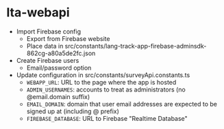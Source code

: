# lta-webapi

- Import Firebase config
    - Export from Firebase website
    - Place data in src/constants/lang-track-app-firebase-adminsdk-862cg-a80a5de2fc.json
- Create Firebase users
    - Email/password option
- Update configuration in src/constants/surveyApi.constants.ts
    - `WEBAPP_URL`: URL to the page where the app is hosted
    - `ADMIN_USERNAMES`: accounts to treat as administrators (no @email.domain suffix)
    - `EMAIL_DOMAIN`: domain that user email addresses are expected to be signed up at (including @ prefix)
    - `FIREBASE_DATABASE`: URL to Firebase "Realtime Database"